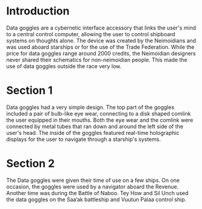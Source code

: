# Introduction

Data goggles are a cybernetic interface accessory that links the user's mind to a central control computer, allowing the user to control shipboard systems on thoughts alone.
The device was created by the Neimoidians and was used aboard starships or for the use of the Trade Federation.
While the price for data goggles range around 2000 credits, the Neimoidian designers never shared their schematics for non-neimoidian people.
This made the use of data goggles outside the race very low.

# Section 1

Data goggles had a very simple design.
The top part of the goggles included a pair of bulb-like eye wear, connecting to a disk shaped comlink the user equipped in their mouths.
Both the eye wear and the comlink were connected by metal tubes that ran down and around the left side of the user's head.
The inside of the goggles featured real-time holographic displays for the user to navigate through a starship's systems.

# Section 2

The Data goggles were given their time of use on a few ships.
On one occasion, the goggles were used by a navigator aboard the Revenue.
Another time was during the Battle of Naboo.
Tey How and Sil Unch used the data goggles on the Saa’ak battleship and Vuutun Palaa control ship.
